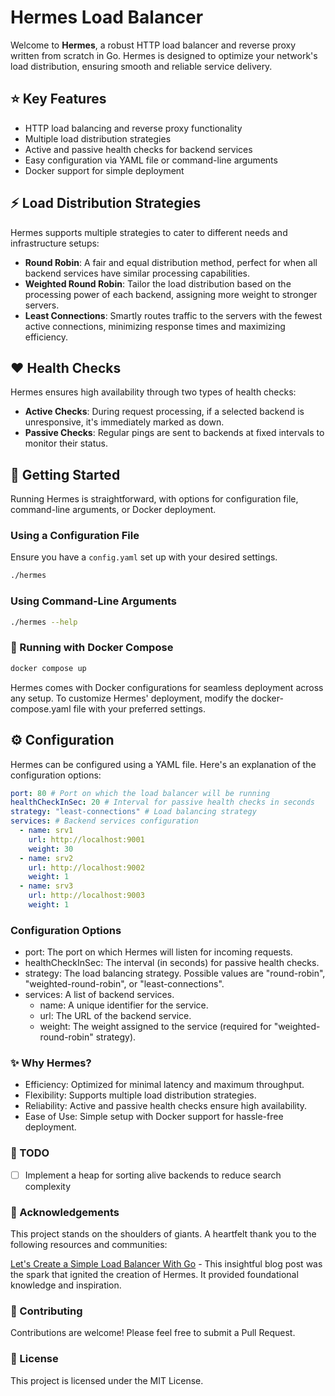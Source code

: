 # Hermes Load Balancer

Welcome to **Hermes**, a robust HTTP load balancer and reverse proxy written from scratch in Go. Hermes is designed to optimize your network's load distribution, ensuring smooth and reliable service delivery.

## :star: Key Features

- HTTP load balancing and reverse proxy functionality
- Multiple load distribution strategies
- Active and passive health checks for backend services
- Easy configuration via YAML file or command-line arguments
- Docker support for simple deployment

## :zap: Load Distribution Strategies

Hermes supports multiple strategies to cater to different needs and infrastructure setups:

- **Round Robin**: A fair and equal distribution method, perfect for when all backend services have similar processing capabilities.
- **Weighted Round Robin**: Tailor the load distribution based on the processing power of each backend, assigning more weight to stronger servers.
- **Least Connections**: Smartly routes traffic to the servers with the fewest active connections, minimizing response times and maximizing efficiency.

## :heart: Health Checks

Hermes ensures high availability through two types of health checks:

- **Active Checks**: During request processing, if a selected backend is unresponsive, it's immediately marked as down.
- **Passive Checks**: Regular pings are sent to backends at fixed intervals to monitor their status.

## :rocket: Getting Started

Running Hermes is straightforward, with options for configuration file, command-line arguments, or Docker deployment.

### Using a Configuration File

Ensure you have a `config.yaml` set up with your desired settings.

```sh
./hermes
```

### Using Command-Line Arguments

```sh
./hermes --help
```

### :whale: Running with Docker Compose

```sh
docker compose up
```
Hermes comes with Docker configurations for seamless deployment across any setup.
To customize Hermes' deployment, modify the docker-compose.yaml file with your preferred settings.

## :gear: Configuration

Hermes can be configured using a YAML file. Here's an explanation of the configuration options:
```yaml
port: 80 # Port on which the load balancer will be running
healthCheckInSec: 20 # Interval for passive health checks in seconds
strategy: "least-connections" # Load balancing strategy
services: # Backend services configuration
  - name: srv1
    url: http://localhost:9001
    weight: 30
  - name: srv2
    url: http://localhost:9002
    weight: 1
  - name: srv3
    url: http://localhost:9003
    weight: 1
```

### Configuration Options

- port: The port on which Hermes will listen for incoming requests.
- healthCheckInSec: The interval (in seconds) for passive health checks.
- strategy: The load balancing strategy. Possible values are "round-robin", "weighted-round-robin", or "least-connections".
- services: A list of backend services.
    - name: A unique identifier for the service.
    - url: The URL of the backend service.
    - weight: The weight assigned to the service (required for "weighted-round-robin" strategy).

### :sparkles: Why Hermes?

- Efficiency: Optimized for minimal latency and maximum throughput.
- Flexibility: Supports multiple load distribution strategies.
- Reliability: Active and passive health checks ensure high availability.
- Ease of Use: Simple setup with Docker support for hassle-free deployment.

### :construction: TODO

- [ ] Implement a heap for sorting alive backends to reduce search complexity

### :clap: Acknowledgements

This project stands on the shoulders of giants. A heartfelt thank you to the following resources and communities:

[Let's Create a Simple Load Balancer With Go](https://kasvith.me/posts/lets-create-a-simple-lb-go/) - This insightful blog post was the spark that ignited the creation of Hermes. It provided foundational knowledge and inspiration.

### :handshake: Contributing

Contributions are welcome! Please feel free to submit a Pull Request.

### :memo: License

This project is licensed under the MIT License.
